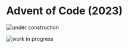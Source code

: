 # Advent of Code (2023)

![under construction](http://www.textfiles.com/underconstruction/Dungeon8807construction.gif)

![work in progress](http://www.textfiles.com/underconstruction/CaCapeCanaveralHangar2256construction.gif)
